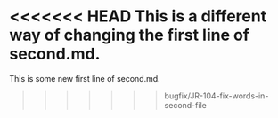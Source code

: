 <<<<<<< HEAD
This is a different way of changing the first line of second.md.
=======
This is some new first line of second.md.
>>>>>>> bugfix/JR-104-fix-words-in-second-file
